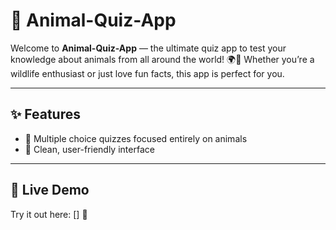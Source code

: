 # 🐾 Animal-Quiz-App

Welcome to **Animal-Quiz-App** — the ultimate quiz app to test your knowledge about animals from all around the world! 🌍🦁 Whether you’re a wildlife enthusiast or just love fun facts, this app is perfect for you.  

---

## ✨ Features

- 🐒 Multiple choice quizzes focused entirely on animals   
- 🎨 Clean, user-friendly interface  

---

## 🚀 Live Demo

Try it out here: [] 🔗
